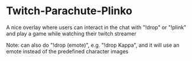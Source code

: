 # Twitch-Parachute-Plinko
A nice overlay where users can interact in the chat with "!drop" or "!plink" and play a game while watching their twitch streamer

Note: can also do "!drop (emote)", e.g. "!drop Kappa", and it will use an emote instead of the predefined character images
